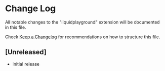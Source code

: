 # Change Log

All notable changes to the "liquidplayground" extension will be documented in this file.

Check [Keep a Changelog](http://keepachangelog.com/) for recommendations on how to structure this file.

## [Unreleased]

- Initial release